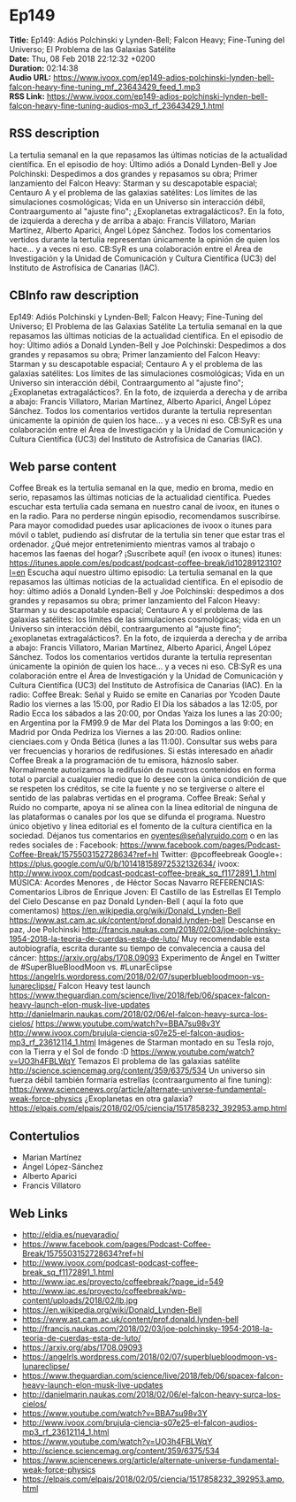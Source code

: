 # Ep149  
**Title:** Ep149: Adiós Polchinski y Lynden-Bell; Falcon Heavy; Fine-Tuning del Universo; El Problema de las Galaxias Satélite  
**Date:** Thu, 08 Feb 2018 22:12:32 +0200  
**Duration:** 02:14:38  
**Audio URL:** https://www.ivoox.com/ep149-adios-polchinski-lynden-bell-falcon-heavy-fine-tuning_mf_23643429_feed_1.mp3  
**RSS Link:** https://www.ivoox.com/ep149-adios-polchinski-lynden-bell-falcon-heavy-fine-tuning-audios-mp3_rf_23643429_1.html  

## RSS description
La tertulia semanal en la que repasamos las últimas noticias de la actualidad científica. En el episodio de hoy: Último adiós a Donald Lynden-Bell y Joe Polchinski: Despedimos a dos grandes y repasamos su obra; Primer lanzamiento del Falcon Heavy: Starman y su descapotable espacial; Centauro A y el problema de las galaxias satélites: Los límites de las simulaciones cosmológicas; Vida en un Universo sin interacción débil, Contraargumento al "ajuste fino"; ¿Exoplanetas extragalácticos?. En la foto, de izquierda a derecha y de arriba a abajo: Francis Villatoro, Marian Martínez, Alberto Aparici, Ángel López Sánchez. Todos los comentarios vertidos durante la tertulia representan únicamente la opinión de quien los hace… y a veces ni eso. CB:SyR es una colaboración entre el Área de Investigación y la Unidad de Comunicación y Cultura Científica (UC3) del Instituto de Astrofísica de Canarias (IAC).

## CBInfo raw description
Ep149: Adiós Polchinski y Lynden-Bell; Falcon Heavy; Fine-Tuning del Universo; El Problema de las Galaxias Satélite
La tertulia semanal en la que repasamos las últimas noticias de la actualidad científica. En el episodio de hoy: Último adiós a Donald Lynden-Bell y Joe Polchinski: Despedimos a dos grandes y repasamos su obra; Primer lanzamiento del Falcon Heavy: Starman y su descapotable espacial; Centauro A y el problema de las galaxias satélites: Los límites de las simulaciones cosmológicas; Vida en un Universo sin interacción débil, Contraargumento al "ajuste fino"; ¿Exoplanetas extragalácticos?. En la foto, de izquierda a derecha y de arriba a abajo: Francis Villatoro, Marian Martínez, Alberto Aparici, Ángel López Sánchez. Todos los comentarios vertidos durante la tertulia representan únicamente la opinión de quien los hace… y a veces ni eso. CB:SyR es una colaboración entre el Área de Investigación y la Unidad de Comunicación y Cultura Científica (UC3) del Instituto de Astrofísica de Canarias (IAC).


## Web parse content
Coffee Break es la tertulia semanal en la que, medio en broma, medio en serio, repasamos las últimas noticias de la actualidad científica. Puedes escuchar esta tertulia cada semana en nuestro canal de ivoox, en itunes o en la radio. Para no perderse ningún episodio, recomendamos suscribirse. Para mayor comodidad puedes usar aplicaciones de ivoox o itunes para móvil o tablet, pudiendo así disfrutar de la tertulia sin tener que estar tras el ordenador. ¿Qué mejor entretenimiento mientras vamos al trabajo o hacemos las faenas del hogar? ¡Suscríbete aquí! (en ivoox o itunes) itunes: https://itunes.apple.com/es/podcast/podcast-coffee-break/id1028912310?l=en Escucha aquí nuestro último episodio: La tertulia semanal en la que repasamos las últimas noticias de la actualidad científica. En el episodio de hoy: último adiós a Donald Lynden-Bell y Joe Polchinski: despedimos a dos grandes y repasamos su obra; primer lanzamiento del Falcon Heavy: Starman y su descapotable espacial; Centauro A y el problema de las galaxias satélites: los límites de las simulaciones cosmológicas; vida en un Universo sin interacción débil, contraargumento al “ajuste fino”; ¿exoplanetas extragalácticos?. En la foto, de izquierda a derecha y de arriba a abajo: Francis Villatoro, Marian Martínez, Alberto Aparici, Ángel López Sánchez. Todos los comentarios vertidos durante la tertulia representan únicamente la opinión de quien los hace… y a veces ni eso. CB:SyR es una colaboración entre el Área de Investigación y la Unidad de Comunicación y Cultura Científica (UC3) del Instituto de Astrofísica de Canarias (IAC). En la radio: Coffee Break: Señal y Ruido se emite en Canarias por Ycoden Daute Radio los viernes a las 15:00, por Radio El Día los sábados a las 12:05, por Radio Ecca los sábados a las 20:00, por Ondas Yaiza los lunes a las 20:00; en Argentina por la FM99.9 de Mar del Plata los Domingos a las 9:00; en Madrid por Onda Pedriza los Viernes a las 20:00. Radios online: cienciaes.com y Onda Bética (lunes a las 11:00). Consultar sus webs para ver frecuencias y horarios de redifusiones. Si estás interesado en añadir Coffee Break a la programación de tu emisora, háznoslo saber. Normalmente autorizamos la redifusión de nuestros contenidos en forma total o parcial a cualquier medio que lo desee con la única condición de que se respeten los créditos, se cite la fuente y no se tergiverse o altere el sentido de las palabras vertidas en el programa. Coffee Break: Señal y Ruido no comparte, apoya ni se alinea con la línea editorial de ninguna de las plataformas o canales por los que se difunda el programa. Nuestro único objetivo y línea editorial es el fomento de la cultura científica en la sociedad. Déjanos tus comentarios en oyentes@señalyruido.com o en las redes sociales de : Facebook: https://www.facebook.com/pages/Podcast-Coffee-Break/1575503152728634?ref=hl Twitter: @pcoffeebreak Google+: https://plus.google.com/u/0/b/101418158972532132634/ ivoox: http://www.ivoox.com/podcast-podcast-coffee-break_sq_f1172891_1.html MÚSICA: Acordes Menores , de Héctor Socas Navarro REFERENCIAS: Comentarios Libros de Enrique Joven: El Castillo de las Estrellas El Templo del Cielo Descanse en paz Donald Lynden-Bell ( aquí la foto que comentamos) https://en.wikipedia.org/wiki/Donald_Lynden-Bell https://www.ast.cam.ac.uk/content/prof.donald.lynden-bell Descanse en paz, Joe Polchinski http://francis.naukas.com/2018/02/03/joe-polchinsky-1954-2018-la-teoria-de-cuerdas-esta-de-luto/ Muy recomendable esta autobiografía, escrita durante su tiempo de convalecencia a causa del cáncer: https://arxiv.org/abs/1708.09093 Experimento de Ángel en Twitter de #SuperBlueBloodMoon vs. #LunarEclipse https://angelrls.wordpress.com/2018/02/07/superbluebloodmoon-vs-lunareclipse/ Falcon Heavy test launch https://www.theguardian.com/science/live/2018/feb/06/spacex-falcon-heavy-launch-elon-musk-live-updates http://danielmarin.naukas.com/2018/02/06/el-falcon-heavy-surca-los-cielos/ https://www.youtube.com/watch?v=BBA7su98v3Y http://www.ivoox.com/brujula-ciencia-s07e25-el-falcon-audios-mp3_rf_23612114_1.html Imágenes de Starman montado en su Tesla rojo, con la Tierra y el Sol de fondo :D https://www.youtube.com/watch?v=UO3h4FBLWqY Temazos El problema de las galaxias satélite http://science.sciencemag.org/content/359/6375/534 Un universo sin fuerza débil también formaría estrellas (contraargumento al fine tuning): https://www.sciencenews.org/article/alternate-universe-fundamental-weak-force-physics ¿Exoplanetas en otra galaxia? https://elpais.com/elpais/2018/02/05/ciencia/1517858232_392953.amp.html

## Contertulios
- Marian Martínez
- Ángel López-Sánchez
- Alberto Aparici
- Francis Villatoro
## Web Links
- http://eldia.es/nuevaradio/
- https://www.facebook.com/pages/Podcast-Coffee-Break/1575503152728634?ref=hl
- http://www.ivoox.com/podcast-podcast-coffee-break_sq_f1172891_1.html
- http://www.iac.es/proyecto/coffeebreak/?page_id=549
- http://www.iac.es/proyecto/coffeebreak/wp-content/uploads/2018/02/lb.jpg
- https://en.wikipedia.org/wiki/Donald_Lynden-Bell
- https://www.ast.cam.ac.uk/content/prof.donald.lynden-bell
- http://francis.naukas.com/2018/02/03/joe-polchinsky-1954-2018-la-teoria-de-cuerdas-esta-de-luto/
- https://arxiv.org/abs/1708.09093
- https://angelrls.wordpress.com/2018/02/07/superbluebloodmoon-vs-lunareclipse/
- https://www.theguardian.com/science/live/2018/feb/06/spacex-falcon-heavy-launch-elon-musk-live-updates
- http://danielmarin.naukas.com/2018/02/06/el-falcon-heavy-surca-los-cielos/
- https://www.youtube.com/watch?v=BBA7su98v3Y
- http://www.ivoox.com/brujula-ciencia-s07e25-el-falcon-audios-mp3_rf_23612114_1.html
- https://www.youtube.com/watch?v=UO3h4FBLWqY
- http://science.sciencemag.org/content/359/6375/534
- https://www.sciencenews.org/article/alternate-universe-fundamental-weak-force-physics
- https://elpais.com/elpais/2018/02/05/ciencia/1517858232_392953.amp.html